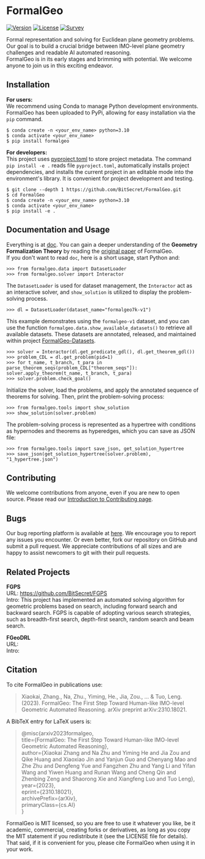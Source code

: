# FormalGeo

[![Version](https://img.shields.io/badge/Version-0.0.1-brightgreen)](https://github.com/BitSecret/FormalGeo)
[![License](https://img.shields.io/badge/License-MIT-green)](https://opensource.org/licenses/MIT)
[![Survey](https://img.shields.io/badge/Survey-FormalGeo-blue)](https://github.com/BitSecret/FormalGeo)

Formal representation and solving for Euclidean plane geometry problems.  
Our goal is to build a crucial bridge between IMO-level plane geometry challenges and readable AI automated reasoning.  
FormalGeo is in its early stages and brimming with potential. We welcome anyone to join us in this exciting endeavor.

## Installation

**For users:**  
We recommend using Conda to manage Python development environments. FormalGeo has been uploaded to PyPi, allowing for
easy installation via the `pip` command.

    $ conda create -n <your_env_name> python=3.10
    $ conda activate <your_env_name>
    $ pip install formalgeo

**For developers:**  
This project uses [pyproject.toml](https://packaging.python.org/en/latest/specifications/declaring-project-metadata) to
store project metadata. The command `pip install -e .` reads file `pyproject.toml`, automatically installs project
dependencies, and installs the current project in an editable mode into the environment's library. It is convenient for
project development and testing.

    $ git clone --depth 1 https://github.com/BitSecret/FormalGeo.git
    $ cd FormalGeo
    $ conda create -n <your_env_name> python=3.10
    $ conda activate <your_env_name>
    $ pip install -e .

## Documentation and Usage

Everything is at [doc](./doc/formalgeo.md). You can gain a deeper understanding of the **Geometry Formalization Theory**
by
reading the [original paper](https://arxiv.org/abs/2310.18021) of FormalGeo.  
If you don't want to read `doc`, here is a short usage, start Python and:

    >>> from formalgeo.data import DatasetLoader
    >>> from formalgeo.solver import Interactor

The `DatasetLoader` is used for dataset management, the `Interactor` act as an interactive solver, and `show_solution`
is utilized to display the problem-solving process.

    >>> dl = DatasetLoader(dataset_name="formalgeo7k-v1")

This example demonstrates using the `formalgeo-v1` dataset, and you can use the
function `formalgeo.data.show_available_datasets()` to retrieve all available datasets. These datasets are annotated,
released, and maintained within project [FormalGeo-Datasets](https://github.com/BitSecret/FormalGeo-Datasets).

    >>> solver = Interactor(dl.get_predicate_gdl(), dl.get_theorem_gdl())
    >>> problem_CDL = dl.get_problem(pid=1)
    >>> for t_name, t_branch, t_para in parse_theorem_seqs(problem_CDL["theorem_seqs"]): solver.apply_theorem(t_name, t_branch, t_para)
    >>> solver.problem.check_goal()

Initialize the solver, load the problems, and apply the annotated sequence of theorems for solving. Then, print the
problem-solving process:

    >>> from formalgeo.tools import show_solution
    >>> show_solution(solver.problem)

The problem-solving process is represented as a hypertree with conditions as hypernodes and theorems as hyperedges,
which you can save as JSON file:

    >>> from formalgeo.tools import save_json, get_solution_hypertree
    >>> save_json(get_solution_hypertree(solver.problem), "1_hypertree.json")

## Contributing

We welcome contributions from anyone, even if you are new to open source. Please read our [Introduction to Contributing
page](./doc/contributing.md).

## Bugs

Our bug reporting platform is available at [here](https://github.com/BitSecret/FormalGeo/issues). We encourage you to
report any issues you encounter. Or even better, fork our repository on GitHub and submit a pull request. We appreciate
contributions of all sizes and are happy to assist newcomers to git with their pull requests.

## Related Projects

**FGPS**  
URL: https://github.com/BitSecret/FGPS  
Intro: This project has implemented an automated solving algorithm for geometric problems based on search, including
forward search and backward search. FGPS is capable of adopting various search strategies, such as breadth-first search,
depth-first search, random search and beam search.

**FGeoDRL**  
URL:  
Intro:

## Citation

To cite FormalGeo in publications use:
> Xiaokai, Zhang., Na, Zhu., Yiming, He., Jia, Zou., ... & Tuo, Leng. (2023). FormalGeo: The First Step Toward
> Human-like IMO-level Geometric Automated Reasoning. arXiv preprint arXiv:2310.18021.

A BibTeX entry for LaTeX users is:
> @misc{arxiv2023formalgeo,  
> title={FormalGeo: The First Step Toward Human-like IMO-level Geometric Automated Reasoning},  
> author={Xiaokai Zhang and Na Zhu and Yiming He and Jia Zou and Qike Huang and Xiaoxiao Jin and Yanjun Guo and Chenyang
> Mao and Zhe Zhu and Dengfeng Yue and Fangzhen Zhu and Yang Li and Yifan Wang and Yiwen Huang and Runan Wang and Cheng
> Qin and Zhenbing Zeng and Shaorong Xie and Xiangfeng Luo and Tuo Leng},  
> year={2023},  
> eprint={2310.18021},  
> archivePrefix={arXiv},  
> primaryClass={cs.AI}  
> }

FormalGeo is MIT licensed, so you are free to use it whatever you like, be it academic, commercial, creating forks or
derivatives, as long as you copy the MIT statement if you redistribute it (see the LICENSE file for details). That said,
if it is convenient for you, please cite FormalGeo when using it in your work.